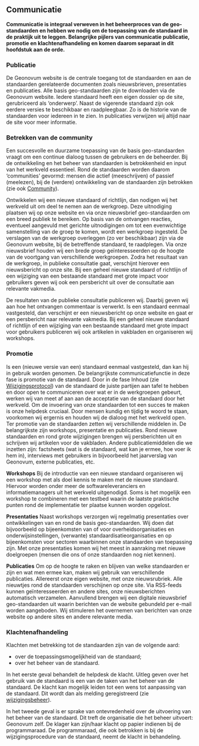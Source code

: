 ## Communicatie


**Communicatie is integraal verweven in het beheerproces van de geo-standaarden en hebben we nodig om de toepassing van de standaard in de praktijk uit te leggen. Belangrijke pijlers van communicatie publicatie, promotie en klachtenafhandeling en komen daarom separaat in dit hoofdstuk aan de orde.**

### Publicatie

De Geonovum website is de centrale toegang tot de standaarden en aan de standaarden gerelateerde documenten zoals nieuwsbrieven, presentaties en publicaties. Alle basis geo-standaarden zijn te downloaden via de Geonovum website. Iedere standaard heeft een eigen dossier op de site, gerubriceerd als ‘onderwerp’. Naast de vigerende standaard zijn ook eerdere versies te beschikbaar en raadpleegbaar. Zo is de historie van de standaarden voor iedereen in te zien. In publicaties verwijzen wij altijd naar de site voor meer informatie. 

### Betrekken van de community 

Een succesvolle en duurzame toepassing van de basis geo-standaarden vraagt om een continue dialoog tussen de gebruikers en de beheerder. Bij de ontwikkeling en het beheer van standaarden is betrokkenheid en input van het werkveld essentieel. Rond de standaarden worden daarom ‘communities’ gevormd: mensen die actief (meeschrijven) of passief (meelezen), bij de (verdere) ontwikkeling van de standaarden zijn betrokken (zie ook [Community](#community)). 

Ontwikkelen wij een nieuwe standaard of richtlijn, dan nodigen wij het werkveld uit om deel te nemen aan de werkgroep. Deze uitnodiging plaatsen wij op onze website en via onze nieuwsbrief geo-standaarden om een breed publiek te bereiken. Op basis van de ontvangen reacties, eventueel aangevuld met gerichte uitnodigingen om tot een evenwichtige samenstelling van de groep te komen, wordt een werkgroep ingesteld. De verslagen van de werkgroep overleggen (zo ver beschikbaar) zijn via de Geonovum website, bij de betreffende standaard, te raadplegen. Via onze nieuwsbrief houden wij een brede groep geïnteresseerden op de hoogte van de voortgang van verschillende werkgroepen.
Zodra het resultaat van de werkgroep, in publieke consultatie gaat, verschijnt hierover een nieuwsbericht op onze site. Bij een geheel nieuwe standaard of richtlijn of een wijziging van een bestaande standaard met grote impact voor gebruikers geven wij ook een persbericht uit over de consultatie aan relevante vakmedia.

De resultaten van de publieke consultatie publiceren wij. Daarbij geven wij aan hoe het ontvangen commentaar is verwerkt. Is een standaard eenmaal vastgesteld, dan verschijnt er een nieuwsbericht op onze website en gaat er een persbericht naar relevante vakmedia. Bij een geheel nieuwe standaard of richtlijn of een wijziging van een bestaande standaard met grote impact voor gebruikers publiceren wij ook artikelen in vakbladen en organiseren wij workshops.

###	Promotie

Is een (nieuwe versie van een) standaard eenmaal vastgesteld, dan kan hij in gebruik worden genomen. De belangrijkste communicatiefunctie in deze fase is promotie van de standaard. Door in de fase Inhoud (zie [Wijzigingsprotocol](#wijzigingsprotocol)) van de standaard de juiste partijen aan tafel te hebben en door open te communiceren over wat er in de werkgroepen gebeurt, werken wij van meet af aan aan de acceptatie van de standaard door het werkveld. Om de invoering van onze standaarden tot een succes te maken is onze helpdesk cruciaal. Door mensen kundig en tijdig te woord te staan, voorkomen wij ergernis en houden wij de dialoog met het werkveld open. Ter promotie van de standaarden zetten wij verschillende middelen in. De belangrijkste zijn workshops, presentatie en publicaties. Rond nieuwe standaarden en rond grote wijzigingen brengen wij persberichten uit en schrijven wij artikelen voor de vakbladen. Andere publicatiemiddelen die we inzetten zijn: factsheets (wat is de standaard, wat kan je ermee, hoe voer ik hem in), interviews met gebruikers in bijvoorbeeld het jaarverslag van Geonovum, externe publicaties, etc.

**Workshops** Bij de introductie van een nieuwe standaard organiseren wij een workshop met als doel kennis te maken met de nieuwe standaard. Hiervoor worden onder meer de softwareleveranciers en informatiemanagers uit het werkveld uitgenodigd. Soms is het mogelijk een workshop te combineren met een testbed waarin de laatste praktische punten rond de implementatie ter plaatse kunnen worden opgelost.

**Presentaties** Naast workshops verzorgen wij regelmatig presentaties over ontwikkelingen van en rond de basis geo-standaarden. Wij doen dat bijvoorbeeld op bijeenkomsten van of voor overheidsorganisaties en onderwijsinstellingen, (verwante) standaardisatieorganisaties en op bijeenkomsten voor sectoren waarbinnen onze standaarden van toepassing zijn. Met onze presentaties komen wij het meest in aanraking met nieuwe doelgroepen (mensen die ons of onze standaarden nog niet kennen).

**Publicaties** Om op de hoogte te raken en blijven van welke standaarden er zijn en wat men ermee kan, maken wij gebruik van verschillende publicaties. Allereerst onze eigen website, met onze nieuwsrubriek. Alle nieuwtjes rond de standaarden verschijnen op onze site. Via RSS-feeds kunnen geïnteresseerden en andere sites, onze nieuwsberichten automatisch verzamelen. Aanvullend brengen wij een digitale nieuwsbrief geo-standaarden uit waarin berichten van de website gebundeld per e-mail worden aangeboden. Wij stimuleren het overnemen van berichten van onze website op andere sites en andere relevante media. 

###	Klachtenafhandeling

Klachten met betrekking tot de standaarden zijn van de volgende aard:
-	over de toepassingsmogelijkheid van de standaard;
-	over het beheer van de standaard.

In het eerste geval behandelt de helpdesk de klacht. Uitleg geven over het gebruik van de standaard is een van de taken van het beheer van de standaard. De klacht kan mogelijk leiden tot een wens tot aanpassing van de standaard. Dit wordt dan als melding geregistreerd (zie [wijzigingsbeheer](#wijzigingsbeheer)). 

In het tweede geval is er sprake van ontevredenheid over de uitvoering van het beheer van de standaard. Dit treft de organisatie die het beheer uitvoert: Geonovum zelf. De klager kan zijn/haar klacht op papier indienen bij de programmaraad. De programmaraad, die ook betrokken is bij de wijzigingsprocedure van de standaard, neemt de klacht in behandeling.
